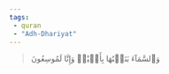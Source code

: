 ```yaml
---
tags: 
 - quran 
 - "Adh-Dhariyat"
---
```


> وَٱلسَّمَآءَ بَنَيۡنَٰهَا بِأَيۡيْدٖ وَإِنَّا لَمُوسِعُونَ
